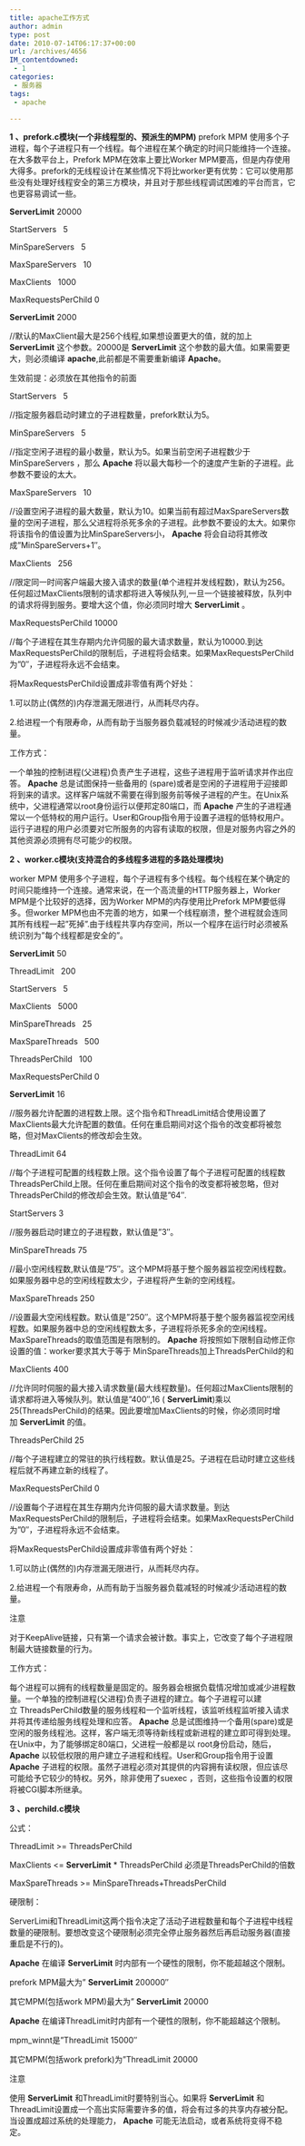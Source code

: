 ```yaml
---
title: apache工作方式
author: admin
type: post
date: 2010-07-14T06:17:37+00:00
url: /archives/4656
IM_contentdowned:
 - 1
categories:
 - 服务器
tags:
 - apache

---
```


**1** **、prefork.c模块(一个非线程型的、预派生的MPM)** prefork MPM 使用多个子进程，每个子进程只有一个线程。每个进程在某个确定的时间只能维持一个连接。在大多数平台上，Prefork MPM在效率上要比Worker MPM要高，但是内存使用大得多。prefork的无线程设计在某些情况下将比worker更有优势：它可以使用那些没有处理好线程安全的第三方模块，并且对于那些线程调试困难的平台而言，它也更容易调试一些。

**ServerLimit** 20000

StartServers   5

MinSpareServers   5

MaxSpareServers   10

MaxClients   1000

MaxRequestsPerChild 0

**ServerLimit** 2000

//默认的MaxClient最大是256个线程,如果想设置更大的值，就的加上 **ServerLimit** 这个参数。20000是 **ServerLimit** 这个参数的最大值。如果需要更大，则必须编译 **apache**,此前都是不需要重新编译 **Apache**。

生效前提：必须放在其他指令的前面


StartServers   5

//指定服务器启动时建立的子进程数量，prefork默认为5。


MinSpareServers   5

//指定空闲子进程的最小数量，默认为5。如果当前空闲子进程数少于MinSpareServers ，那么 **Apache** 将以最大每秒一个的速度产生新的子进程。此参数不要设的太大。


MaxSpareServers   10

//设置空闲子进程的最大数量，默认为10。如果当前有超过MaxSpareServers数量的空闲子进程，那么父进程将杀死多余的子进程。此参数不要设的太大。如果你将该指令的值设置为比MinSpareServers小， **Apache** 将会自动将其修改成”MinSpareServers+1″。


MaxClients   256

//限定同一时间客户端最大接入请求的数量(单个进程并发线程数)，默认为256。任何超过MaxClients限制的请求都将进入等候队列,一旦一个链接被释放，队列中的请求将得到服务。要增大这个值，你必须同时增大 **ServerLimit** 。


MaxRequestsPerChild 10000

//每个子进程在其生存期内允许伺服的最大请求数量，默认为10000.到达MaxRequestsPerChild的限制后，子进程将会结束。如果MaxRequestsPerChild为”0″，子进程将永远不会结束。


将MaxRequestsPerChild设置成非零值有两个好处：

1.可以防止(偶然的)内存泄漏无限进行，从而耗尽内存。

2.给进程一个有限寿命，从而有助于当服务器负载减轻的时候减少活动进程的数量。


工作方式：

一个单独的控制进程(父进程)负责产生子进程，这些子进程用于监听请求并作出应答。 **Apache** 总是试图保持一些备用的 (spare)或者是空闲的子进程用于迎接即将到来的请求。这样客户端就不需要在得到服务前等候子进程的产生。在Unix系统中，父进程通常以root身份运行以便邦定80端口，而 **Apache** 产生的子进程通常以一个低特权的用户运行。User和Group指令用于设置子进程的低特权用户。运行子进程的用户必须要对它所服务的内容有读取的权限，但是对服务内容之外的其他资源必须拥有尽可能少的权限。


**2** **、worker.c模块(支持混合的多线程多进程的多路处理模块)**

worker MPM 使用多个子进程，每个子进程有多个线程。每个线程在某个确定的时间只能维持一个连接。通常来说，在一个高流量的HTTP服务器上，Worker MPM是个比较好的选择，因为Worker MPM的内存使用比Prefork MPM要低得多。但worker MPM也由不完善的地方，如果一个线程崩溃，整个进程就会连同其所有线程一起”死掉”.由于线程共享内存空间，所以一个程序在运行时必须被系统识别为”每个线程都是安全的”。


**ServerLimit** 50

ThreadLimit   200

StartServers   5

MaxClients   5000

MinSpareThreads   25

MaxSpareThreads   500

ThreadsPerChild   100

MaxRequestsPerChild 0

**ServerLimit** 16

//服务器允许配置的进程数上限。这个指令和ThreadLimit结合使用设置了MaxClients最大允许配置的数值。任何在重启期间对这个指令的改变都将被忽略，但对MaxClients的修改却会生效。


ThreadLimit 64

//每个子进程可配置的线程数上限。这个指令设置了每个子进程可配置的线程数ThreadsPerChild上限。任何在重启期间对这个指令的改变都将被忽略，但对ThreadsPerChild的修改却会生效。默认值是”64″.


StartServers 3

//服务器启动时建立的子进程数，默认值是”3″。


MinSpareThreads 75

//最小空闲线程数,默认值是”75″。这个MPM将基于整个服务器监视空闲线程数。如果服务器中总的空闲线程数太少，子进程将产生新的空闲线程。


MaxSpareThreads 250

//设置最大空闲线程数。默认值是”250″。这个MPM将基于整个服务器监视空闲线程数。如果服务器中总的空闲线程数太多，子进程将杀死多余的空闲线程。MaxSpareThreads的取值范围是有限制的。 **Apache** 将按照如下限制自动修正你设置的值：worker要求其大于等于 MinSpareThreads加上ThreadsPerChild的和


MaxClients 400

//允许同时伺服的最大接入请求数量(最大线程数量)。任何超过MaxClients限制的请求都将进入等候队列。默认值是”400″,16 ( **ServerLimit**)乘以25(ThreadsPerChild)的结果。因此要增加MaxClients的时候，你必须同时增加 **ServerLimit** 的值。


ThreadsPerChild 25

//每个子进程建立的常驻的执行线程数。默认值是25。子进程在启动时建立这些线程后就不再建立新的线程了。


MaxRequestsPerChild 0

//设置每个子进程在其生存期内允许伺服的最大请求数量。到达MaxRequestsPerChild的限制后，子进程将会结束。如果MaxRequestsPerChild为”0″，子进程将永远不会结束。


将MaxRequestsPerChild设置成非零值有两个好处：

1.可以防止(偶然的)内存泄漏无限进行，从而耗尽内存。

2.给进程一个有限寿命，从而有助于当服务器负载减轻的时候减少活动进程的数量。

注意

对于KeepAlive链接，只有第一个请求会被计数。事实上，它改变了每个子进程限制最大链接数量的行为。


工作方式：

每个进程可以拥有的线程数量是固定的。服务器会根据负载情况增加或减少进程数量。一个单独的控制进程(父进程)负责子进程的建立。每个子进程可以建立 ThreadsPerChild数量的服务线程和一个监听线程，该监听线程监听接入请求并将其传递给服务线程处理和应答。 **Apache** 总是试图维持一个备用(spare)或是空闲的服务线程池。这样，客户端无须等待新线程或新进程的建立即可得到处理。在Unix中，为了能够绑定80端口，父进程一般都是以 root身份启动，随后， **Apache** 以较低权限的用户建立子进程和线程。User和Group指令用于设置 **Apache** 子进程的权限。虽然子进程必须对其提供的内容拥有读权限，但应该尽可能给予它较少的特权。另外，除非使用了suexec ，否则，这些指令设置的权限将被CGI脚本所继承。


**3** **、perchild.c模块**

公式：

ThreadLimit >= ThreadsPerChild

MaxClients <= **ServerLimit** * ThreadsPerChild 必须是ThreadsPerChild的倍数

MaxSpareThreads >= MinSpareThreads+ThreadsPerChild


硬限制：


ServerLimi和ThreadLimit这两个指令决定了活动子进程数量和每个子进程中线程数量的硬限制。要想改变这个硬限制必须完全停止服务器然后再启动服务器(直接重启是不行的)。


**Apache** 在编译 **ServerLimit** 时内部有一个硬性的限制，你不能超越这个限制。

prefork MPM最大为” **ServerLimit** 200000″

其它MPM(包括work MPM)最大为” **ServerLimit** 20000


**Apache** 在编译ThreadLimit时内部有一个硬性的限制，你不能超越这个限制。

mpm_winnt是”ThreadLimit 15000″

其它MPM(包括work prefork)为”ThreadLimit 20000


注意

使用 **ServerLimit** 和ThreadLimit时要特别当心。如果将 **ServerLimit** 和ThreadLimit设置成一个高出实际需要许多的值，将会有过多的共享内存被分配。当设置成超过系统的处理能力， **Apache** 可能无法启动，或者系统将变得不稳定。